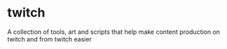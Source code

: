 # twitch
A collection of tools, art and scripts that help make content production on twitch and from twitch easier
